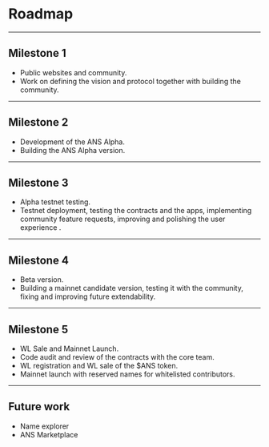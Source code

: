 # Roadmap

---
## Milestone 1
- Public websites and community.  
- Work on defining the vision and protocol together with building the community.  
---
## Milestone 2
- Development of the ANS Alpha.
- Building the ANS Alpha version.
---
## Milestone 3
- Alpha testnet testing.
- Testnet deployment, testing the contracts and the apps, implementing community feature requests, improving and polishing the user experience .
---
## Milestone 4
- Beta version.
- Building a mainnet candidate version, testing it with the community, fixing and improving future extendability.
---
## Milestone 5
- WL Sale and Mainnet Launch.
- Code audit and review of the contracts with the core team.
- WL registration and WL sale of the $ANS token.
- Mainnet launch with reserved names for whitelisted contributors.
---
## Future work
- Name explorer
- ANS Marketplace